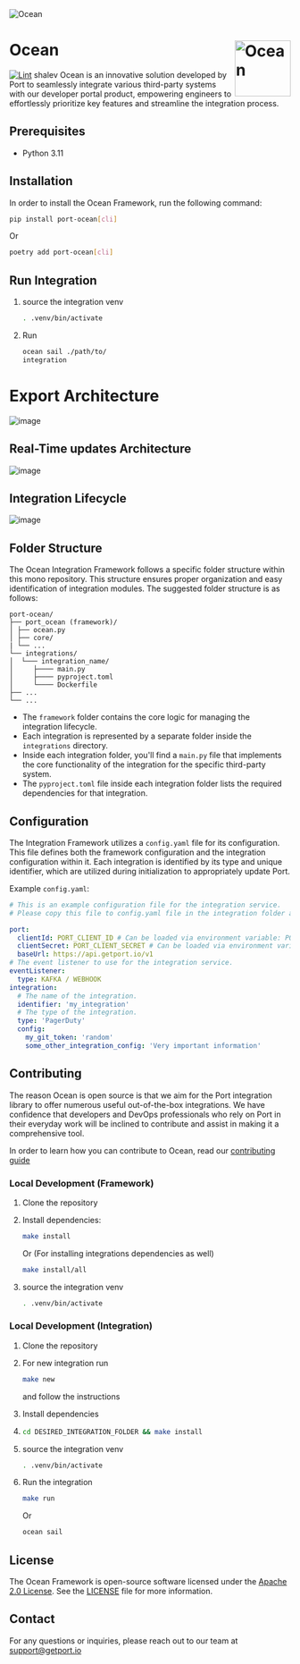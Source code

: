 <img src="./assets/Thumbnail.png" alt="Ocean">

# Ocean <img src="./assets/OceanSymbol.svg" alt="Ocean" width="100" height="100" align="right">

[![Lint](https://github.com/port-labs/Port-Ocean/actions/workflows/lint.yml/badge.svg)](https://github.com/port-labs/port-ocean/actions/workflows/lint.yml)
shalev
Ocean is an innovative solution developed by Port to seamlessly integrate various third-party systems with our developer portal product,
empowering engineers to effortlessly prioritize key features and streamline the integration process.

## Prerequisites

- Python 3.11

## Installation

In order to install the Ocean Framework, run the following command:

```bash
pip install port-ocean[cli]
```

Or

```bash
poetry add port-ocean[cli]
```

## Run Integration

1. source the integration venv

   ```bash
   . .venv/bin/activate
   ```

2. Run

   ```bash
   ocean sail ./path/to/
   integration
   ```

# Export Architecture

![image](./assets/ExportArchitecture.svg)

## Real-Time updates Architecture

![image](./assets/RealTimeUpdatesArchitecture.svg)

## Integration Lifecycle

![image](./assets/LifecycleOfIntegration.svg)

## Folder Structure

The Ocean Integration Framework follows a specific folder structure within this mono repository. This structure ensures proper organization and easy identification of integration modules. The suggested folder structure is as follows:

```
port-ocean/
├── port_ocean (framework)/
│ ├── ocean.py
│ ├── core/
| └── ...
└── integrations/
│  └─── integration_name/
│     ├──── main.py
│     ├──── pyproject.toml
│     └──── Dockerfile
├── ...
└── ...
```

- The `framework` folder contains the core logic for managing the integration lifecycle.
- Each integration is represented by a separate folder inside the `integrations` directory.
- Inside each integration folder, you'll find a `main.py` file that implements the core functionality of the integration for the specific third-party system.
- The `pyproject.toml` file inside each integration folder lists the required dependencies for that integration.

## Configuration

The Integration Framework utilizes a `config.yaml` file for its configuration. This file defines both the framework configuration and the integration configuration within it. Each integration is identified by its type and unique identifier, which are utilized during initialization to appropriately update Port.

Example `config.yaml`:

```yaml
# This is an example configuration file for the integration service.
# Please copy this file to config.yaml file in the integration folder and edit it to your needs.

port:
  clientId: PORT_CLIENT_ID # Can be loaded via environment variable: PORT_CLIENT_ID
  clientSecret: PORT_CLIENT_SECRET # Can be loaded via environment variable: PORT_CLIENT_SECRET
  baseUrl: https://api.getport.io/v1
# The event listener to use for the integration service.
eventListener:
  type: KAFKA / WEBHOOK
integration:
  # The name of the integration.
  identifier: 'my_integration'
  # The type of the integration.
  type: 'PagerDuty'
  config:
    my_git_token: 'random'
    some_other_integration_config: 'Very important information'
```

## Contributing

The reason Ocean is open source is that we aim for the Port integration library to offer numerous useful out-of-the-box integrations. We have confidence that developers and DevOps professionals who rely on Port in their everyday work will be inclined to contribute and assist in making it a comprehensive tool.

In order to learn how you can contribute to Ocean, read our [contributing guide](./CONTRIBUTING.md)

### Local Development (Framework)

1. Clone the repository

2. Install dependencies:

   ```bash
   make install
   ```

   Or (For installing integrations dependencies as well)

   ```bash
   make install/all
   ```

3. source the integration venv

   ```bash
   . .venv/bin/activate
   ```

### Local Development (Integration)

1. Clone the repository

2. For new integration run

   ```bash
   make new
   ```

   and follow the instructions

3. Install dependencies

4. ```bash
   cd DESIRED_INTEGRATION_FOLDER && make install
   ```

5. source the integration venv

   ```bash
   . .venv/bin/activate
   ```

6. Run the integration

   ```bash
   make run
   ```

   Or

   ```bash
   ocean sail
   ```

## License

The Ocean Framework is open-source software licensed under the [Apache 2.0 License](https://www.apache.org/licenses/LICENSE-2.0). See the [LICENSE](./LICENSE) file for more information.

## Contact

For any questions or inquiries, please reach out to our team at support@getport.io
